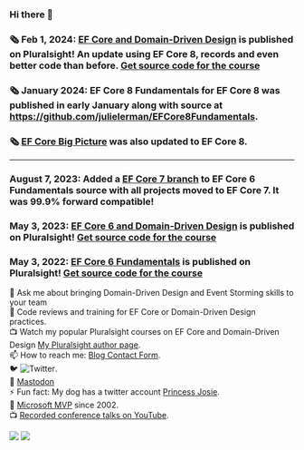 ### Hi there 👋
<!--
**julielerman/julielerman** is a ✨ _special_ ✨ repository because its `README.md` (this file) appears on your GitHub profile.
-->
### :newspaper_roll: Feb 1, 2024: [EF Core and Domain-Driven Design](https://pluralsight.pxf.io/EFCoreDDD) is published on Pluralsight! An update using EF Core 8, records and even better code than before. [Get source code for the course](https://github.com/julielerman/EFCoreDDDPluralsight)
### :newspaper_roll: January 2024: EF Core 8 Fundamentals for EF Core 8 was published in early January along with source at https://github.com/julielerman/EFCore8Fundamentals. 
### :newspaper_roll: [EF Core Big Picture](https://www.pluralsight.com/courses/ef-core-6-big-picture) was also updated to EF Core 8. ###
***
### August 7, 2023: Added a [EF Core 7 branch](https://github.com/julielerman/PluralsightEFCore6Fundamentals/tree/EFCore7) to EF Core 6 Fundamentals source with all projects moved to EF Core 7. It was 99.9% forward compatible! 
###      May 3, 2023: [EF Core 6 and Domain-Driven Design](https://pluralsight.pxf.io/EFCoreDDD) is published on Pluralsight!  [Get source code for the course](https://github.com/julielerman/PluralsightEFCore6andDDD)
###      May 3, 2022: [EF Core 6 Fundamentals](https://pluralsight.pxf.io/EFCore6) is published on Pluralsight!  [Get source code for the course](https://github.com/julielerman/PluralsightEFCore6Fundamentals) 

💬 Ask me about bringing Domain-Driven Design and Event Storming skills to your team  
:brain: Code reviews and training for EF Core or Domain-Driven Design practices.  
📺 Watch my popular Pluralsight courses on EF Core and Domain-Driven Design [My Pluralsight author page](https://www.pluralsight.com/authors/julie-lerman).   
📫 How to reach me: [Blog Contact Form](https://thedatafarm.com/contact/).   
🐦 ![Twitter](https://img.shields.io/twitter/follow/julielerman?style=social).  
🐘 <a rel="me" href="https://mas.to/@JulieLerman">Mastodon</a>  
⚡ Fun fact: My dog has a twitter account [Princess Josie](http://twitter.com/josietoze).  
🥇 [Microsoft MVP](https://mvp.microsoft.com/en-us/PublicProfile/8987?fullName=Julie%20Lerman) since 2002.   
📺 [Recorded conference talks on YouTube](https://www.youtube.com/playlist?list=PLn4O-g6JN-zle78-Z-lZk6UcIFllq0fY9).   


![](https://github-readme-stats.vercel.app/api?username=julielerman)
![](https://github-readme-stats.vercel.app/api/top-langs/?username=julielerman)
